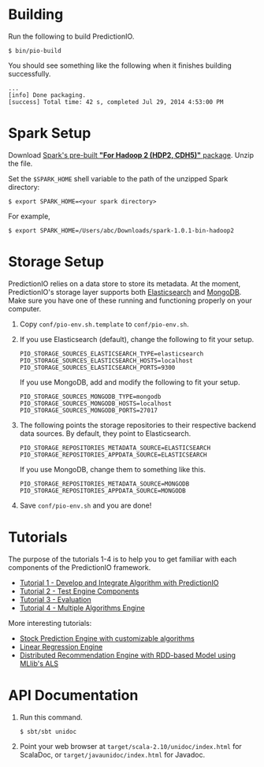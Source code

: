Building
========

Run the following to build PredictionIO.
```
$ bin/pio-build
```

You should see something like the following when it finishes building successfully.
```
...
[info] Done packaging.
[success] Total time: 42 s, completed Jul 29, 2014 4:53:00 PM
```

Spark Setup
===========

Download [Spark's pre-built **"For Hadoop 2 (HDP2, CDH5)"** package](http://spark.apache.org/downloads.html). Unzip the file.

Set the `$SPARK_HOME` shell variable to the path of the unzipped Spark directory:
```
$ export SPARK_HOME=<your spark directory>
```

For example,
```
$ export SPARK_HOME=/Users/abc/Downloads/spark-1.0.1-bin-hadoop2
```


Storage Setup
=============

PredictionIO relies on a data store to store its metadata. At the moment,
PredictionIO's storage layer supports both
[Elasticsearch](http://www.elasticsearch.org/) and
[MongoDB](http://www.mongodb.org/). Make sure you have one of these running and
functioning properly on your computer.

1. Copy ``conf/pio-env.sh.template`` to ``conf/pio-env.sh``.

2. If you use Elasticsearch (default), change the following to fit your setup.
   ```
   PIO_STORAGE_SOURCES_ELASTICSEARCH_TYPE=elasticsearch
   PIO_STORAGE_SOURCES_ELASTICSEARCH_HOSTS=localhost
   PIO_STORAGE_SOURCES_ELASTICSEARCH_PORTS=9300
   ```
   If you use MongoDB, add and modify the following to fit your setup.
   ```
   PIO_STORAGE_SOURCES_MONGODB_TYPE=mongodb
   PIO_STORAGE_SOURCES_MONGODB_HOSTS=localhost
   PIO_STORAGE_SOURCES_MONGODB_PORTS=27017
   ```

3. The following points the storage repositories to their respective backend
   data sources. By default, they point to Elasticsearch.
   ```
   PIO_STORAGE_REPOSITORIES_METADATA_SOURCE=ELASTICSEARCH
   PIO_STORAGE_REPOSITORIES_APPDATA_SOURCE=ELASTICSEARCH
   ```
   If you use MongoDB, change them to something like this.
   ```
   PIO_STORAGE_REPOSITORIES_METADATA_SOURCE=MONGODB
   PIO_STORAGE_REPOSITORIES_APPDATA_SOURCE=MONGODB
   ```

4. Save ``conf/pio-env.sh`` and you are done!


Tutorials
=========

The purpose of the tutorials 1-4 is to help you to get familiar with each components of the PredictionIO framework.

- [Tutorial 1 - Develop and Integrate Algorithm with PredictionIO
](engines/src/main/java/recommendations/tutorial1-develop.md)
- [Tutorial 2 - Test Engine Components
](engines/src/main/java/recommendations/tutorial2-runner.md)
- [Tutorial 3 - Evaluation](engines/src/main/java/recommendations/tutorial3-evaluation.md)
- [Tutorial 4 - Multiple Algorithms Engine](engines/src/main/java/recommendations/tutorial4-multialgo.md)

More interesting tutorials:
- [Stock Prediction Engine with customizable algorithms](engines/src/main/scala/stock/README.md)
- [Linear Regression Engine](engines/src/main/scala/regression/local/README.md)
- [Distributed Recommendation Engine with RDD-based Model using MLlib's ALS](engines/src/main/scala/recommendations/README.md)


API Documentation
=================

1.  Run this command.
    ```
    $ sbt/sbt unidoc
    ```

2.  Point your web browser at `target/scala-2.10/unidoc/index.html` for
    ScalaDoc, or `target/javaunidoc/index.html` for Javadoc.
